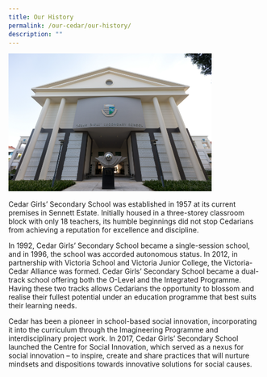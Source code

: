 ```yaml
---
title: Our History
permalink: /our-cedar/our-history/
description: ""
---
```

<img src="/images/history.png" style="width:80%">

Cedar Girls’ Secondary School was established in 1957 at its current premises in Sennett Estate. Initially housed in a three-storey classroom block with only 18 teachers, its humble beginnings did not stop Cedarians from achieving a reputation for excellence and discipline.

In 1992, Cedar Girls’ Secondary School became a single-session school, and in 1996, the school was accorded autonomous status. In 2012, in partnership with Victoria School and Victoria Junior College, the Victoria-Cedar Alliance was formed. Cedar Girls’ Secondary School became a dual-track school offering both the O-Level and the Integrated Programme. Having these two tracks allows Cedarians the opportunity to blossom and realise their fullest potential under an education programme that best suits their learning needs.

Cedar has been a pioneer in school-based social innovation, incorporating it into the curriculum through the Imagineering Programme and interdisciplinary project work. In 2017, Cedar Girls’ Secondary School launched the Centre for Social Innovation, which served as a nexus for social innovation – to inspire, create and share practices that will nurture mindsets and dispositions towards innovative solutions for social causes.